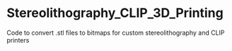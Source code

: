 # Stereolithography_CLIP_3D_Printing
Code to convert .stl files to bitmaps for custom stereolithography and CLIP printers

